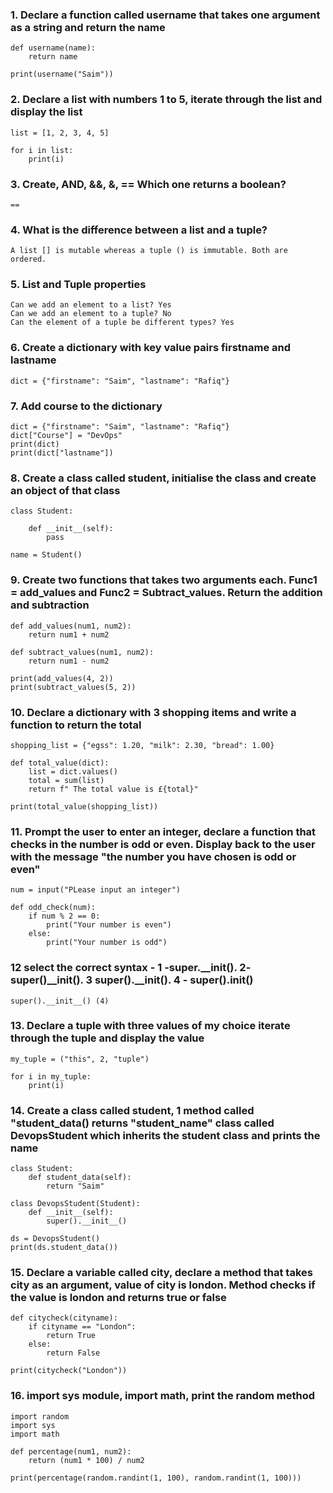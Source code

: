 ### 1. Declare a function called username that takes one argument as a string and return the name
````
def username(name):
    return name

print(username("Saim"))
````
### 2. Declare a list with numbers 1 to 5, iterate through the list and display the list
````
list = [1, 2, 3, 4, 5]

for i in list:
    print(i)
````
### 3. Create, AND, &&, &, ==  Which one returns a boolean? 
````
==
````
### 4. What is the difference between a list and a tuple?
````
A list [] is mutable whereas a tuple () is immutable. Both are ordered.
````
### 5. List and Tuple properties
````
Can we add an element to a list? Yes
Can we add an element to a tuple? No
Can the element of a tuple be different types? Yes
````
### 6. Create a dictionary with key value pairs firstname and lastname
````
dict = {"firstname": "Saim", "lastname": "Rafiq"}
````
### 7. Add course to the dictionary
````
dict = {"firstname": "Saim", "lastname": "Rafiq"}
dict["Course"] = "DevOps"
print(dict)
print(dict["lastname"])
````
### 8. Create a class called student, initialise the class and create an object of that class
````
class Student:

    def __init__(self):
        pass

name = Student()
````
### 9. Create two functions that takes two arguments each. Func1 = add_values and Func2 = Subtract_values. Return the addition and subtraction
```
def add_values(num1, num2):
    return num1 + num2

def subtract_values(num1, num2):
    return num1 - num2

print(add_values(4, 2))
print(subtract_values(5, 2))
```
### 10. Declare a dictionary with 3 shopping items and write a function to return the total
````
shopping_list = {"egss": 1.20, "milk": 2.30, "bread": 1.00}

def total_value(dict):
    list = dict.values()
    total = sum(list)
    return f" The total value is £{total}"

print(total_value(shopping_list))
````
### 11. Prompt the user to enter an integer, declare a function that checks in the number is odd or even. Display back to the user with the message "the number you have chosen is odd or even"
````
num = input("PLease input an integer")

def odd_check(num):
    if num % 2 == 0:
        print("Your number is even")
    else:
        print("Your number is odd")
````
### 12 select the correct syntax - 1 -super.__init(). 2- super()__init(). 3 super().__init(). 4 - super().__init__()
````
super().__init__() (4)
````
### 13. Declare a tuple with three values of my choice iterate through the tuple and display the value
````
my_tuple = ("this", 2, "tuple")

for i in my_tuple:
    print(i)
````
### 14. Create a class called student, 1 method called "student_data() returns "student_name" class called DevopsStudent which inherits the student class and prints the name
````
class Student:
    def student_data(self):
        return "Saim"

class DevopsStudent(Student):
    def __init__(self):
        super().__init__()

ds = DevopsStudent()
print(ds.student_data())
````
### 15. Declare a variable called city, declare a method that takes city as an argument, value of city is london. Method checks if the value is london and returns true or false
````
def citycheck(cityname):
    if cityname == "London":
        return True
    else:
        return False

print(citycheck("London"))
````
### 16. import sys module, import math, print the random method
````
import random
import sys
import math

def percentage(num1, num2):
    return (num1 * 100) / num2

print(percentage(random.randint(1, 100), random.randint(1, 100)))
````
